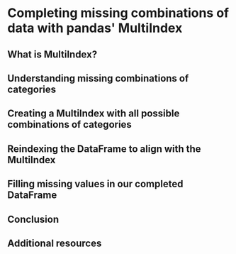 # Completing missing combinations of data with pandas' MultiIndex

## What is MultiIndex?
## Understanding missing combinations of categories
## Creating a MultiIndex with all possible combinations of categories
## Reindexing the DataFrame to align with the MultiIndex
## Filling missing values in our completed DataFrame
## Conclusion
## Additional resources